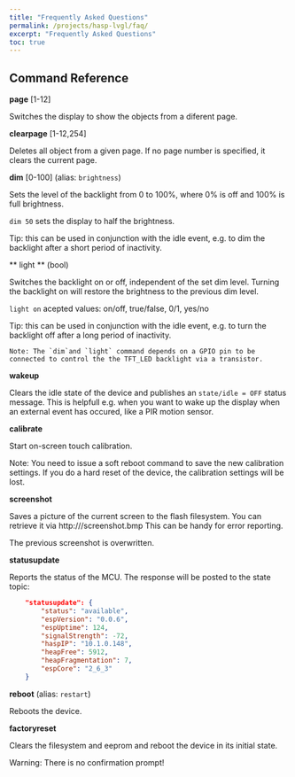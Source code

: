 ```yaml
---
title: "Frequently Asked Questions"
permalink: /projects/hasp-lvgl/faq/
excerpt: "Frequently Asked Questions"
toc: true
---
```


## Command Reference

**page** [1-12]

Switches the display to show the objects from a diferent page.

**clearpage** [1-12,254]

Deletes all object from a given page. If no page number is specified, it clears the current page.

**dim** [0-100] (alias: `brightness`)

Sets the level of the backlight from 0 to 100%, where 0% is off and 100% is full brightness.

`dim 50` sets the display to half the brightness.

Tip: this can be used in conjunction with the idle event, e.g. to dim the backlight after a short period of inactivity.

** light ** (bool)

Switches the backlight on or off, independent of the set dim level.
Turning the backlight on will restore the brightness to the previous dim level.

`light on` acepted values: on/off, true/false, 0/1, yes/no

Tip: this can be used in conjunction with the idle event, e.g. to turn the backlight off after a long period of inactivity.

    Note: The `dim`and `light` command depends on a GPIO pin to be connected to control the the TFT_LED backlight via a transistor.

**wakeup**

Clears the idle state of the device and publishes an `state/idle = OFF` status message.
This is helpfull e.g. when you want to wake up the display when an external event has occured, like a PIR motion sensor.

**calibrate**

Start on-screen touch calibration.

Note: You need to issue a soft reboot command to save the new calibration settings. If you do a hard reset of the device, the calibration settings will be lost.

**screenshot**

Saves a picture of the current screen to the flash filesystem. You can retrieve it via http://<ip-address>/screenshot.bmp
This can be handy for error reporting.

The previous screenshot is overwritten.

**statusupdate**

Reports the status of the MCU. The response will be posted to the state topic:
```json
    "statusupdate": {
        "status": "available",
        "espVersion": "0.0.6",
        "espUptime": 124,
        "signalStrength": -72,
        "haspIP": "10.1.0.148",
        "heapFree": 5912,
        "heapFragmentation": 7,
        "espCore": "2_6_3"
    }
```

**reboot** (alias: `restart`)

Reboots the device.

**factoryreset**

Clears the filesystem and eeprom and reboot the device in its initial state.

Warning: There is no confirmation prompt!